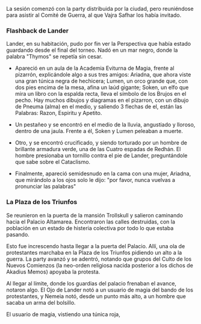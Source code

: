 

La sesión comenzó con la party distribuida por la ciudad, pero reuniéndose para asistir al Comité de Guerra, al que Vajra Safhar los había invitado.


### Flashback de Lander
Lander, en su habitación, pudo por fin ver la Perspectiva que había estado guardando desde el final del torneo. Nadó en un mar negro, donde la palabra "Thymos" se repetía sin cesar.

- Apareció en un aula de la Academia Eviturna de Magia, frente al pizarrón, explicándole algo a sus tres amigos: Ariadna, que ahora viste una gran túnica negra de hechicera; Lumen, un orco grande que, con dos pies encima de la mesa, afina un laúd gigante; Soken, un elfo que mira un libro con la espalda recta, lleva el símbolo de los Brujos en el pecho.
Hay muchos dibujos y diagramas en el pizarron, con un dibujo de Pneuma (alma) en el medio, y saliendo 3 flechas de el, están las Palabras: Razon, Espiritu y Apetito.

- Un pestañeo y se encontró en el medio de la lluvia, angustiado y lloroso, dentro de una jaula. Frente a él, Soken y Lumen peleaban a muerte.

- Otro, y se encontró crucificado, y siendo torturado por un hombre de brillante armadura verde, una de las Cuatro espadas de Redhán. El hombre presionaba un tornillo contra el pie de Lander, preguntándole que sabe sobre el Cataclismo.

- Finalmente, apareció semidesnudo en la cama con una mujer, Ariadna, que mirándolo a los ojos solo le dijo: "por favor, nunca vuelvas a pronunciar las palabras"


### La Plaza de los Triunfos
Se reunieron en la puerta de la mansión Trollskull y salieron caminando hacia el Palacio Altamarea. Encontraron las calles destruidas, con la población en un estado de histeria colectiva por todo lo que estaba pasando.

Esto fue increscendo hasta llegar a la puerta del Palacio. Allí, una ola de protestantes marchaba en la Plaza de los Triunfos pidiendo un alto a la guerra. La party avanzó y se adentró, notando que grupos del Culto de los Nuevos Comienzos (la neo-orden religiosa nacida posterior a los dichos de Akadius Memos) apoyaba la protesta.

Al llegar al límite, donde los guardias del palacio frenaban el avance, notaron algo. El Ojo de Lander notó a un usuario de magia del bando de los protestantes, y Nemeia notó, desde un punto más alto, a un hombre que sacaba un arma del bolsillo.

El usuario de magia, vistiendo una túnica roja,